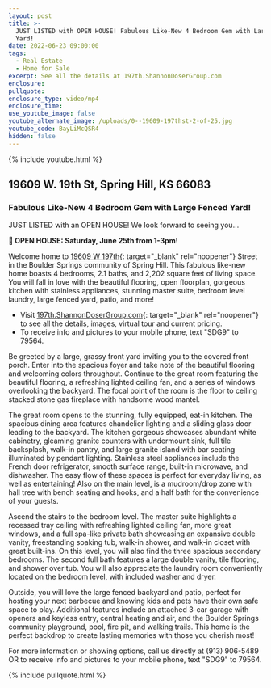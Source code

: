 ```yaml
---
layout: post
title: >-
  JUST LISTED with OPEN HOUSE! Fabulous Like-New 4 Bedroom Gem with Large Fenced
  Yard!
date: 2022-06-23 09:00:00
tags:
  - Real Estate
  - Home for Sale
excerpt: See all the details at 197th.ShannonDoserGroup.com
enclosure:
pullquote:
enclosure_type: video/mp4
enclosure_time:
use_youtube_image: false
youtube_alternate_image: /uploads/0--19609-197thst-2-of-25.jpg
youtube_code: BayLiMcQSR4
hidden: false
---
```

{% include youtube.html %}

## 19609 W. 19th St, Spring Hill, KS 66083

### Fabulous Like-New 4 Bedroom Gem with Large Fenced Yard\!

JUST LISTED with an OPEN HOUSE\! We look forward to seeing you…

**🎈 OPEN HOUSE: Saturday, June 25th from 1-3pm\!**

Welcome home to [19609 W 197th](http://197th.ShannonDoserGroup.com){: target="_blank" rel="noopener"} Street in the Boulder Springs community of Spring Hill. This fabulous like-new home boasts 4 bedrooms, 2.1 baths, and 2,202 square feet of living space. You will fall in love with the beautiful flooring, open floorplan, gorgeous kitchen with stainless appliances, stunning master suite, bedroom level laundry, large fenced yard, patio, and more\!

* Visit [197th.ShannonDoserGroup.com](http://197th.ShannonDoserGroup.com){: target="_blank" rel="noopener"} to see all the details, images, virtual tour and current pricing.
* To receive info and pictures to your mobile phone, text "SDG9" to 79564.

Be greeted by a large, grassy front yard inviting you to the covered front porch. Enter into the spacious foyer and take note of the beautiful flooring and welcoming colors throughout. Continue to the great room featuring the beautiful flooring, a refreshing lighted ceiling fan, and a series of windows overlooking the backyard. The focal point of the room is the floor to ceiling stacked stone gas fireplace with handsome wood mantel.

The great room opens to the stunning, fully equipped, eat-in kitchen. The spacious dining area features chandelier lighting and a sliding glass door leading to the backyard. The kitchen gorgeous showcases abundant white cabinetry, gleaming granite counters with undermount sink, full tile backsplash, walk-in pantry, and large granite island with bar seating illuminated by pendant lighting. Stainless steel appliances include the French door refrigerator, smooth surface range, built-in microwave, and dishwasher. The easy flow of these spaces is perfect for everyday living, as well as entertaining\! Also on the main level, is a mudroom/drop zone with hall tree with bench seating and hooks, and a half bath for the convenience of your guests.

Ascend the stairs to the bedroom level. The master suite highlights a recessed tray ceiling with refreshing lighted ceiling fan, more great windows, and a full spa-like private bath showcasing an expansive double vanity, freestanding soaking tub, walk-in shower, and walk-in closet with great built-ins. On this level, you will also find the three spacious secondary bedrooms. The second full bath features a large double vanity, tile flooring, and shower over tub. You will also appreciate the laundry room conveniently located on the bedroom level, with included washer and dryer.

Outside, you will love the large fenced backyard and patio, perfect for hosting your next barbecue and knowing kids and pets have their own safe space to play. Additional features include an attached 3-car garage with openers and keyless entry, central heating and air, and the Boulder Springs community playground, pool, fire pit, and walking trails. This home is the perfect backdrop to create lasting memories with those you cherish most\!

For more information or showing options, call us directly at (913) 906-5489 OR to receive info and pictures to your mobile phone, text "SDG9" to 79564.

{% include pullquote.html %}
